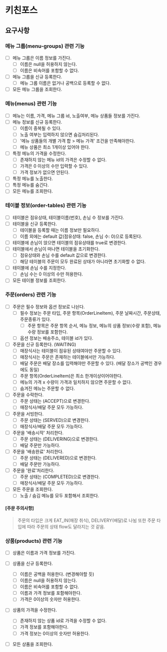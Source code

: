 # 키친포스

## 요구사항 

### 메뉴 그룹(menu-groups) 관련 기능
- [ ] 메뉴 그룹은 이름 정보를 가진다.
  - [ ] 이름은 null을 허용하지 않는다.
  - [ ] 이름은 비속어를 포함할 수 없다.
- [ ] 메뉴 그룹을 신규 등록한다.
  - [ ] 메뉴 그룹 이름은 없거나 공백으로 등록할 수 없다.
- [ ] 모든 메뉴 그룹을 조회한다.

### 메뉴(menus) 관련 기능
- [ ] 메뉴는 이름, 가격, 메뉴 그룹 id, 노출여부, 메뉴 상품들 정보를 가진다. 
- [ ] 메뉴 정보를 신규 등록한다.
  - [ ] 이름이 중복될 수 있다.
  - [ ] 노출 여부는 입력하지 않으면 숨김처리된다.
  - [ ] '메뉴 상품들의 개별 가격 합 > 메뉴 가격' 조건을 만족해야한다.  
  - [ ] 메뉴 상품은 최소 1개이상 있어야 한다.  
- [ ] 특정 메뉴의 가격을 수정한다.
  - [ ] 존재하지 않는 메뉴 id의 가격은 수정할 수 없다.
  - [ ] 가격은 0 이상의 수만 입력할 수 있다.
  - [ ] 가격 정보가 없으면 안된다.
- [ ] 특정 메뉴를 노출한다.
- [ ] 특정 메뉴를 숨긴다.
- [ ] 모든 메뉴를 조회한다.

### 테이블 정보(order-tables) 관련 기능
- [ ] 테이블은 점유상태, 테이블이름(번호), 손님 수 정보를 가진다.
- [ ] 테이블을 신규 등록한다.
  - [ ] 테이블을 등록할 때는 이름 정보만 필요하다. 
  - [ ] 이름 외에는 default 값(점유상태: false, 손님 수: 0)으로 등록된다. 
- [ ] 테이블에 손님이 앉으면 테이블의 점유상태를 true로 변경한다.
- [ ] 테이블에서 손님이 떠나면 테이블을 초기화한다.
  - [ ] 점유상태와 손님 수를 default 값으로 변경한다.
  - [ ] 해당 테이블의 주문이 모두 완료된 상태가 아니라면 초기화할 수 없다.
- [ ] 테이블에 손님 수를 지정한다.
  - [ ] 손님 수는 0 이상의 수만 허용한다.
- [ ] 모든 테이블 정보를 조회한다.

### 주문(orders) 관련 기능
- [ ] 주문은 필수 정보와 옵션 정보로 나뉜다.
  - [ ] 필수 정보는 주문 타입, 주문 항목(OrderLineItem), 주문 날짜시간, 주문상태, 주문종류가 있다.
    - [ ] 주문 항목은 주문 항목 순서, 메뉴 정보, 메뉴의 상품 정보(수량 포함), 메뉴 수량 정보를 포함한다. 
  - [ ] 옵션 정보는 배송주소, 테이블 id가 있다.
- [ ] 주문을 신규 등록한다. (WAITING)
  - [ ] 매장식사는 테이블이 점유된 상태여야만 주문할 수 있다. 
  - [ ] 매장식사는 주문은 존재하는 테이블에서만 가능하다.
  - [ ] 배달 주문은 배달 장소를 입력해야만 주문할 수 있다. (배달 장소가 공백인 경우에도 동일)
  - [ ] 주문 항목(OrderLineItem)은 최소 한개이상이어야한다.
  - [ ] 메뉴의 가격 x 수량이 가격과 일치하지 않으면 주문할 수 없다. 
  - [ ] 숨겨진 메뉴는 주문할 수 없다.
- [ ] 주문을 수락한다. 
  - [ ] 주문 상태는 (ACCEPT)으로 변경한다.
  - [ ] 매장식사/배달 주문 모두 가능하다.
- [ ] 주문을 서빙한다.
  - [ ] 주문 상태는 (SERVED)으로 변경한다.
  - [ ] 매장식사/배달 주문 모두 가능하다.
- [ ] 주문을 '배송시작' 처리한다. 
  - [ ] 주문 상태는 (DELIVERING)으로 변경한다.
  - [ ] 배달 주문만 가능하다.
- [ ] 주문을 '배송완료' 처리한다.
  - [ ] 주문 상태는 (DELIVERED)으로 변경한다.
  - [ ] 배달 주문만 가능하다.
- [ ] 주문을 '완료'처리한다.
  - [ ] 주문 상태는 (COMPLETED)으로 변경한다.
  - [ ] 매장식사/배달 주문 모두 가능하다.
- [ ] 모든 주문을 조회한다.
  - [ ] 노출 / 숨김 메뉴를 모두 포함해서 조회한다.

#### [주문 주의사항]
> 주문의 타입은 크게 EAT_IN(매장 취식), DELIVERY(배달)로 나뉨
> 또한 주문 타입에 따라 주문의 상태 flow도 달라지는 것 같음.

### 상품(products) 관련 기능
- [ ] 상품은 이름과 가격 정보를 가진다.
- [ ] 상품을 신규 등록한다.
  - [ ] 이름은 공백을 허용한다. (변경해야할 듯)
  - [ ] 이름은 null을 허용하지 않는다.
  - [ ] 이름은 비속어를 포함할 수 없다.
  - [ ] 이름과 가격 정보를 포함해야한다.
  - [ ] 가격은 0이상의 숫자만 허용한다.
- [ ] 상품의 가격을 수정한다.
  - [ ] 존재하지 않는 상품 id로 가격을 수정할 수 없다. 
  - [ ] 가격 정보를 포함해야한다.
  - [ ] 가격 정보는 0이상의 숫자만 허용한다.
- [ ] 모든 상품을 조회한다.

